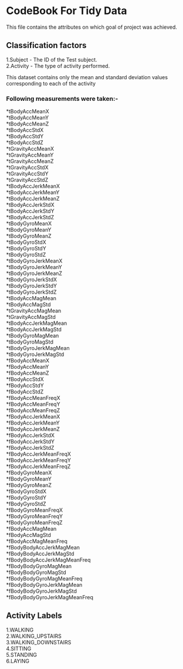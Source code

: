 
# CodeBook For Tidy Data  

This file contains the attributes on which goal of project was achieved.


## __Classification factors__
1.Subject - The ID of the Test subject.  
2.Activity - The type of activity performed.

This dataset contains only the mean and standard deviation values corresponding to each of the
activity

### __Following measurements were taken:-__

*tBodyAccMeanX  
*tBodyAccMeanY  
*tBodyAccMeanZ  
*tBodyAccStdX  
*tBodyAccStdY  
*tBodyAccStdZ  
*tGravityAccMeanX  
*tGravityAccMeanY  
*tGravityAccMeanZ  
*tGravityAccStdX  
*tGravityAccStdY  
*tGravityAccStdZ  
*tBodyAccJerkMeanX  
*tBodyAccJerkMeanY  
*tBodyAccJerkMeanZ  
*tBodyAccJerkStdX  
*tBodyAccJerkStdY  
*tBodyAccJerkStdZ  
*tBodyGyroMeanX  
*tBodyGyroMeanY  
*tBodyGyroMeanZ  
*tBodyGyroStdX  
*tBodyGyroStdY  
*tBodyGyroStdZ  
*tBodyGyroJerkMeanX  
*tBodyGyroJerkMeanY  
*tBodyGyroJerkMeanZ  
*tBodyGyroJerkStdX  
*tBodyGyroJerkStdY  
*tBodyGyroJerkStdZ  
*tBodyAccMagMean  
*tBodyAccMagStd  
*tGravityAccMagMean  
*tGravityAccMagStd  
*tBodyAccJerkMagMean  
*tBodyAccJerkMagStd  
*tBodyGyroMagMean  
*tBodyGyroMagStd  
*tBodyGyroJerkMagMean  
*tBodyGyroJerkMagStd  
*fBodyAccMeanX  
*fBodyAccMeanY  
*fBodyAccMeanZ  
*fBodyAccStdX  
*fBodyAccStdY  
*fBodyAccStdZ  
*fBodyAccMeanFreqX  
*fBodyAccMeanFreqY  
*fBodyAccMeanFreqZ  
*fBodyAccJerkMeanX  
*fBodyAccJerkMeanY  
*fBodyAccJerkMeanZ  
*fBodyAccJerkStdX  
*fBodyAccJerkStdY  
*fBodyAccJerkStdZ  
*fBodyAccJerkMeanFreqX  
*fBodyAccJerkMeanFreqY  
*fBodyAccJerkMeanFreqZ  
*fBodyGyroMeanX  
*fBodyGyroMeanY  
*fBodyGyroMeanZ  
*fBodyGyroStdX  
*fBodyGyroStdY  
*fBodyGyroStdZ  
*fBodyGyroMeanFreqX  
*fBodyGyroMeanFreqY  
*fBodyGyroMeanFreqZ  
*fBodyAccMagMean  
*fBodyAccMagStd  
*fBodyAccMagMeanFreq  
*fBodyBodyAccJerkMagMean  
*fBodyBodyAccJerkMagStd  
*fBodyBodyAccJerkMagMeanFreq  
*fBodyBodyGyroMagMean  
*fBodyBodyGyroMagStd  
*fBodyBodyGyroMagMeanFreq  
*fBodyBodyGyroJerkMagMean  
*fBodyBodyGyroJerkMagStd  
*fBodyBodyGyroJerkMagMeanFreq  

## Activity Labels
1.WALKING  
2.WALKING_UPSTAIRS  
3.WALKING_DOWNSTAIRS  
4.SITTING  
5.STANDING  
6.LAYING  

